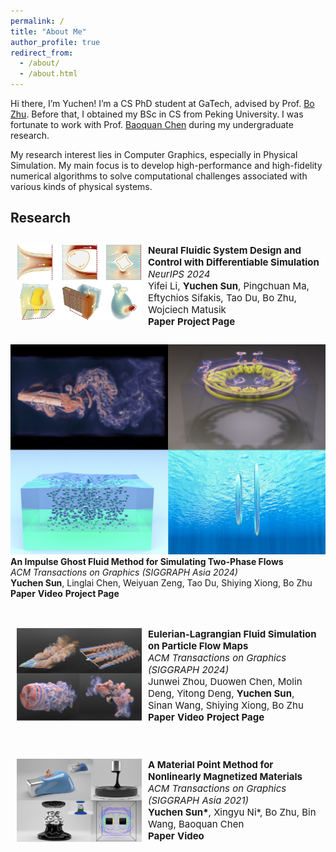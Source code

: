 ```yaml
---
permalink: /
title: "About Me"
author_profile: true
redirect_from: 
  - /about/
  - /about.html
---
```

<style type="text/css">
    #pubContainer{position:relative;}
    #paper{margin-top:20px;padding:10px;border-radius:5px;}
    #paper #paperimg{float:left;width:200px;display:block;margin:0 10px 0 0;padding:0;border:0}
    #paper #paperinfo{margin:0;padding:0;border:0;font-size:15px;}
    #paperinfo a{text-decoration:none;font-weight:700;}
    #abstract{position:relative;border-top:1px solid gray;width:694px;display:none;margin-top:-1px;padding:10px;background:#f0f0f0!important;border-bottom-left-radius:5px;border-bottom-right-radius:5px;font-size:14px;color:#222}
</style>

Hi there, I’m Yuchen! I’m a CS PhD student at GaTech, advised by Prof. [Bo Zhu](https://faculty.cc.gatech.edu/~bozhu/). Before that, I obtained my BSc in CS from Peking University. I was fortunate to work with Prof. [Baoquan Chen](https://baoquanchen.info/) during my undergraduate research.

My research interest lies in Computer Graphics, especially in Physical Simulation. My main focus is to develop high-performance and high-fidelity numerical algorithms to solve computational challenges associated with various kinds of physical systems.

## Research
<p>
  <div id='pubContainer'>
    <div id='paper'>
      <div>
        <img id="paperimg" src="../images/neural_fluid.png" alt="igfm"/>
      </div>
      <div id='paperinfo'>
        <b>Neural Fluidic System Design and Control with Differentiable Simulation</b><br />
        <i>NeurIPS 2024</i><br />
        Yifei Li, <b>Yuchen Sun</b>, Pingchuan Ma, Eftychios Sifakis, Tao Du, Bo Zhu, Wojciech Matusik<br />
        <a nonsmooth="1" href="https://arxiv.org/abs/2405.14903" class="">Paper</a>
        <a nonsmooth="1" href="https://people.csail.mit.edu/liyifei/publication/neuralfluid/" class="">Project Page</a>
      </div>
    </div>
    <br />
      <div>
        <img id="paperimg" src="../images/igfm.jpg" alt="igfm"/>
      </div>
      <div id='paperinfo'>
        <b>An Impulse Ghost Fluid Method for Simulating Two-Phase Flows</b><br />
        <i>ACM Transactions on Graphics (SIGGRAPH Asia 2024)</i><br />
        <b>Yuchen Sun</b>, Linglai Chen, Weiyuan Zeng, Tao Du, Shiying Xiong, Bo Zhu<br />
        <a nonsmooth="1" href="https://yuchen-sun-cg.github.io/projects/igfm/static/pdfs/SIG_Asia_2024_Impulse_Two_Phase_Flow.pdf" class="">Paper</a>
        <a nonsmooth="1" href="https://www.youtube.com/watch?v=MbEyyH2UB3s" class="">Video</a>
        <a nonsmooth="1" href="https://yuchen-sun-cg.github.io/projects/igfm/" class="">Project Page</a>
      </div>
    </div>
    <br />
    <div id='paper'>
      <div>
        <img id="paperimg" src="../images/pfm.png" alt="pfm"/>
      </div>
      <div id='paperinfo'>
        <b>Eulerian-Lagrangian Fluid Simulation on Particle Flow Maps</b><br />
        <i>ACM Transactions on Graphics (SIGGRAPH 2024)</i><br />
        Junwei Zhou, Duowen Chen, Molin Deng, Yitong Deng, <b>Yuchen Sun</b>, Sinan Wang, Shiying Xiong, Bo Zhu<br />
        <a nonsmooth="1" href="https://www.arxiv.org/pdf/2405.09672" class="">Paper</a>
        <a nonsmooth="1" href="https://www.youtube.com/watch?v=aErgFhxil7o" class="">Video</a>
        <a nonsmooth="1" href="https://zjw49246.github.io/projects/pfm/" class="">Project Page</a>
      </div>
    </div>
    <br />
    <div id='paper'>
      <div>
        <img id="paperimg" src="../images/magnetic_mpm.jpg" alt="pfm"/>
      </div>
      <div id='paperinfo'>
        <b>A Material Point Method for Nonlinearly Magnetized Materials</b><br />
        <i>ACM Transactions on Graphics (SIGGRAPH Asia 2021)</i><br />
        <b>Yuchen Sun*</b>, Xingyu Ni*, Bo Zhu, Bin Wang, Baoquan Chen<br />
        <a nonsmooth="1" href="https://yuchen-sun-cg.github.io/projects/magnetic_mpm/static/pdfs/magnetic_mpm.pdf" class="">Paper</a>
        <a nonsmooth="1" href="https://www.youtube.com/watch?v=2zqJ1wvverA" class="">Video</a>
      </div>
    </div>
  </div>
</p>